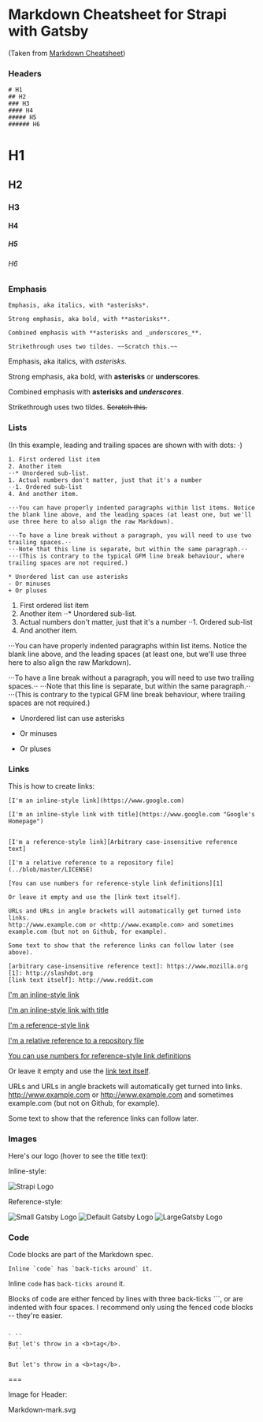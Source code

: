 # Markdown Cheatsheet for Strapi with Gatsby

(Taken from [Markdown Cheatsheet](https://github.com/adam-p/markdown-here/wiki/Markdown-Cheatsheet))

### Headers

```
# H1
## H2
### H3
#### H4
##### H5
###### H6

```

# H1

## H2

### H3

#### H4

##### H5

###### H6

### Emphasis

```
Emphasis, aka italics, with *asterisks*.

Strong emphasis, aka bold, with **asterisks**.

Combined emphasis with **asterisks and _underscores_**.

Strikethrough uses two tildes. ~~Scratch this.~~

```

Emphasis, aka italics, with _asterisks_.

Strong emphasis, aka bold, with **asterisks** or **underscores**.

Combined emphasis with **asterisks and _underscores_**.

Strikethrough uses two tildes. ~~Scratch this.~~

### Lists

(In this example, leading and trailing spaces are shown with with dots: ⋅)

```
1. First ordered list item
2. Another item
⋅⋅* Unordered sub-list.
1. Actual numbers don't matter, just that it's a number
⋅⋅1. Ordered sub-list
4. And another item.

⋅⋅⋅You can have properly indented paragraphs within list items. Notice the blank line above, and the leading spaces (at least one, but we'll use three here to also align the raw Markdown).

⋅⋅⋅To have a line break without a paragraph, you will need to use two trailing spaces.⋅⋅
⋅⋅⋅Note that this line is separate, but within the same paragraph.⋅⋅
⋅⋅⋅(This is contrary to the typical GFM line break behaviour, where trailing spaces are not required.)

* Unordered list can use asterisks
- Or minuses
+ Or pluses
```

1. First ordered list item
2. Another item
   ⋅⋅\* Unordered sub-list.
3. Actual numbers don't matter, just that it's a number
   ⋅⋅1. Ordered sub-list
4. And another item.

⋅⋅⋅You can have properly indented paragraphs within list items. Notice the blank line above, and the leading spaces (at least one, but we'll use three here to also align the raw Markdown).

⋅⋅⋅To have a line break without a paragraph, you will need to use two trailing spaces.⋅⋅
⋅⋅⋅Note that this line is separate, but within the same paragraph.⋅⋅
⋅⋅⋅(This is contrary to the typical GFM line break behaviour, where trailing spaces are not required.)

-   Unordered list can use asterisks

*   Or minuses

-   Or pluses

### Links

This is how to create links:

```
[I'm an inline-style link](https://www.google.com)

[I'm an inline-style link with title](https://www.google.com "Google's Homepage")


[I'm a reference-style link][Arbitrary case-insensitive reference text]

[I'm a relative reference to a repository file](../blob/master/LICENSE)

[You can use numbers for reference-style link definitions][1]

Or leave it empty and use the [link text itself].

URLs and URLs in angle brackets will automatically get turned into links.
http://www.example.com or <http://www.example.com> and sometimes
example.com (but not on Github, for example).

Some text to show that the reference links can follow later (see above).

[arbitrary case-insensitive reference text]: https://www.mozilla.org
[1]: http://slashdot.org
[link text itself]: http://www.reddit.com

```

[I'm an inline-style link](https://www.google.com)

[I'm an inline-style link with title](https://www.google.com "Google's Homepage")

[I'm a reference-style link][arbitrary case-insensitive reference text]

[I'm a relative reference to a repository file](../blob/master/LICENSE)

[You can use numbers for reference-style link definitions][1]

Or leave it empty and use the [link text itself].

URLs and URLs in angle brackets will automatically get turned into links.
http://www.example.com or <http://www.example.com> and sometimes
example.com (but not on Github, for example).

Some text to show that the reference links can follow later.

[arbitrary case-insensitive reference text]: https://www.mozilla.org
[1]: http://slashdot.org
[link text itself]: http://www.reddit.com

### Images

Here's our logo (hover to see the title text):

Inline-style:

![Strapi Logo](/uploads/6b3416e27b5d49f2a0e69a09e73d7c57.png "Strapi Logo 1")

Reference-style:

<img class="small" src="/uploads/16d3c59d30cc41cba45862dc782a6c9c.png" alt="Small Gatsby Logo" />

<img  src="/uploads/16d3c59d30cc41cba45862dc782a6c9c.png" alt="Default Gatsby Logo" />

<img class="large" src="/uploads/16d3c59d30cc41cba45862dc782a6c9c.png" alt="LargeGatsby Logo" />

### Code

Code blocks are part of the Markdown spec.

```
Inline `code` has `back-ticks around` it.
```

Inline `code` has `back-ticks around` it.

Blocks of code are either fenced by lines with three back-ticks ```, or are indented with four spaces. I recommend only using the fenced code blocks -- they're easier.

```

` ``
But let's throw in a <b>tag</b>.
` ``
```

```
But let's throw in a <b>tag</b>.
```

===

Image for Header:

Markdown-mark.svg
